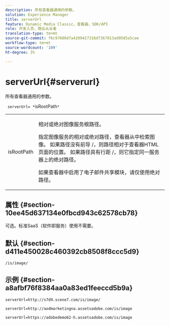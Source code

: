```yaml
---
description: 所有查看器通用的参数。
solution: Experience Manager
title: serverUrl
feature: Dynamic Media Classic，查看器，SDK/API
role: 开发人员，商业从业者
translation-type: tm+mt
source-git-commit: f6c97606d7a4209427316d7367013ad9585a5cae
workflow-type: tm+mt
source-wordcount: '109'
ht-degree: 3%

---
```



# serverUrl{#serverurl}

所有查看器通用的参数。

` serverUrl= *`isRootPath`*`

<table id="table_9B98C97485DD4DEB8A6ECBCE8DF6B886"> 
 <tbody> 
  <tr> 
   <td colname="col1"> <p> <span class="codeph"> <span class="varname"> isRootPath</span> </span> </p> </td> 
   <td colname="col2"> <p>相对或绝对图像服务根路径。 </p> <p> 指定图像服务的相对或绝对路径，查看器从中检索图像。 如果路径没有前导<span class="filepath"> /</span>，则路径相对于查看器HTML页面的位置。 如果路径具有行距<span class="filepath"> /</span>，则它指定同一服务器上的绝对路径。 </p> <p> 如果查看器中启用了电子邮件共享模块，请仅使用绝对路径。 </p> </td> 
  </tr> 
 </tbody> 
</table>

## 属性 {#section-10ee45d637134e0fbcd943c62578cb78}

可选。标准SaaS（软件即服务）使用不需要。

## 默认 {#section-d411e450028c460392cb8508f8ccc5d9}

`/is/image/`

## 示例 {#section-a8afbf76f8384aa0a83ed1feeccd5b9a}

```
serverUrl=http://s7d9.scene7.com/is/image/
```

```
serverUrl=http://aodmarketingna.assetsadobe.com/is/image
```

```
serverUrl=https://adobedemo62-h.assetsadobe.com/is/image
```


